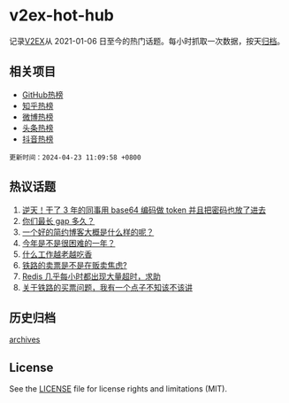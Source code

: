 # v2ex-hot-hub

 记录[V2EX](https://www.v2ex.com/)从 2021-01-06 日至今的热门话题。每小时抓取一次数据，按天[归档](archives)。
 
 ## 相关项目

- [GitHub热榜](https://github.com/lonnyzhang423/github-hot-hub)
- [知乎热榜](https://github.com/lonnyzhang423/zhihu-hot-hub)
- [微博热榜](https://github.com/lonnyzhang423/weibo-hot-hub)
- [头条热榜](https://github.com/lonnyzhang423/toutiao-hot-hub)
- [抖音热榜](https://github.com/lonnyzhang423/douyin-hot-hub)


 `更新时间：2024-04-23 11:09:58 +0800`

## 热议话题

1. [逆天！干了 3 年的同事用 base64 编码做 token 并且把密码也放了进去](https://www.v2ex.com/t/1034660)
1. [你们最长 gap 多久？](https://www.v2ex.com/t/1034672)
1. [一个好的简约博客大概是什么样的呢？](https://www.v2ex.com/t/1034691)
1. [今年是不是很困难的一年？](https://www.v2ex.com/t/1034815)
1. [什么工作越老越吃香](https://www.v2ex.com/t/1034614)
1. [铁路的卖票是不是在贩卖焦虑?](https://www.v2ex.com/t/1034733)
1. [Redis 几乎每小时都出现大量超时，求助](https://www.v2ex.com/t/1034586)
1. [关于铁路的买票问题，我有一个点子不知该不该讲](https://www.v2ex.com/t/1034821)

## 历史归档

[archives](archives)

## License

See the [LICENSE](LICENSE) file for license rights and limitations (MIT).

